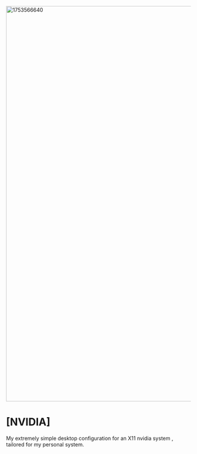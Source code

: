 
<img width="1920" height="1080" alt="1753566640" src="https://github.com/user-attachments/assets/fd46e4ae-01b4-4f02-8775-e9e4f6de1c92" />


# [NVIDIA]
My extremely simple desktop configuration for an X11 nvidia system , tailored for my personal system. 
